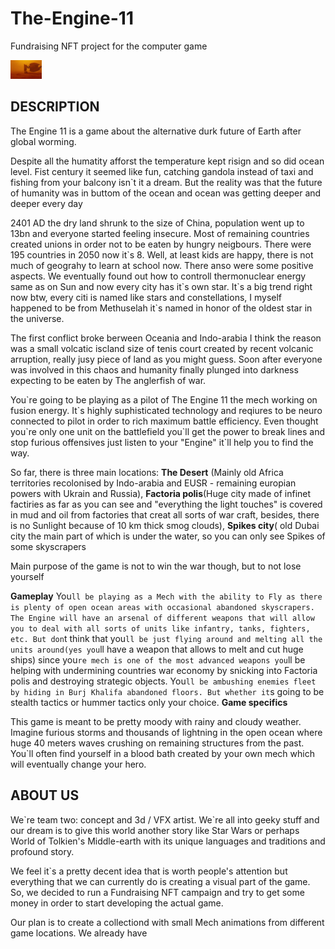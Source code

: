 # The-Engine-11
Fundraising NFT project for the computer game

<img src="https://github.com/StasivO/The-Engine-11/blob/main/Desert%20location.jpg" alt="" style="max-width: 50px;">

<h2>DESCRIPTION</h2>
<p>The Engine 11 is a game about the alternative durk future of Earth after global worming.</p>
<p>Despite all the humatity afforst the temperature kept risign and so did ocean level. Fist century it seemed like fun, catching gandola instead of taxi and fishing from your balcony isn`t it a dream. But the reality was that the future of humanity was in buttom of the ocean and ocean was getting deeper and deeper every day</p>  
<p>2401 AD the dry land shrunk to the size of China, population went up to 13bn and everyone started feeling insecure. Most of remaining countries created unions in order not to be eaten by hungry neigbours. There were 195 countries in 2050 now it`s 8. Well, at least kids are happy, there is not much of geograhy to learn at school now. There anso were some positive aspects. We eventually found out how to controll thermonuclear energy same as on Sun and now every city has it`s own star. It`s a big trend right now btw, every citi is named like stars and constellations, I myself happened to be from Methuselah it`s named in honor of the oldest star in the universe.</p>
<p>The first conflict broke berween Oceania and Indo-arabia I think the reason was a small volcatic iscland size of tenis court created by recent volcanic arruption, really jusy piece of land as you might guess. Soon after everyone was involved in this chaos and humanity finally plunged into darkness expecting to be eaten by The anglerfish of war. </p>
<p>You`re going to be playing as a pilot of The Engine 11 the mech working on fusion energy. It`s highly suphisticated technology and reqiures to be neuro connected to pilot in order to rich maximum battle efficiency. Even thought you`re only one unit on the battlefield you`ll get the power to break lines and stop furious offensives just listen to your "Engine" it`ll help you to find the way.</p>
<p>So far, there is three main locations: <strong>The Desert</strong> (Mainly old Africa territories recolonised by Indo-arabia and EUSR - remaining europian powers with Ukrain and Russia), <strong>Factoria polis</strong>(Huge city made of infinet factiries as far as you can see and "everything the light touches" is covered in mud and oil from factories that creat all sorts of war craft, besides, there is no Sunlight because of 10 km thick smog clouds), <strong>Spikes city</strong>( old Dubai city the main part of which is under the water, so you can only see Spikes of some skyscrapers</p>
<p>Main purpose of the game is not to win the war though, but to not lose yourself</p>

<strong>Gameplay</strong>
You`ll be playing as a Mech with the ability to Fly as there is plenty of open ocean areas with occasional abandoned skyscrapers. The Engine will have an arsenal of different weapons that will allow you to deal with all sorts of units like infantry, tanks, fighters, etc. But don`t think that you`ll be just flying around and melting all the units around(yes you`ll have a weapon that allows to melt and cut huge ships) since you`re mech is one of the most advanced weapons you`ll be helping with undermining countries war economy by snicking into Factoria polis and destroying strategic objects. You`ll be ambushing enemies fleet by hiding in Burj Khalifa abandoned floors. But whether it`s going to be stealth tactics or hummer tactics only your choice.
<strong>Game specifics</strong>
<p>This game is meant to be pretty moody with rainy and cloudy weather. Imagine furious storms and thousands of lightning in the open ocean where huge 40 meters waves crushing on remaining structures from the past. You`ll often find yourself in a blood bath created by your own mech which will eventually change your hero.</p>


<h2>ABOUT US</h2> 
<p>We`re team two: concept and 3d / VFX artist. We`re all into geeky stuff and our dream is to give this world another story like Star Wars or perhaps World of Tolkien's Middle-earth with its unique languages and traditions and profound story.</p>

<p>We feel it`s a pretty decent idea that is worth people's attention but everything that we can currently do is creating a visual part of the game. So, we decided to run a Fundraising NFT campaign and try to get some money in order to start developing the actual game.</p>
<p>Our plan is to create a collectiond with small Mech animations from different game locations. We already have </p>
